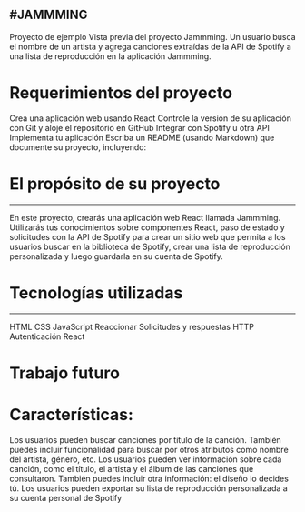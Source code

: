   #JAMMMING
  ---------

Proyecto de ejemplo
Vista previa del proyecto Jammming. Un usuario busca el nombre de un artista y agrega canciones extraídas de la API de Spotify a una lista de reproducción en la aplicación Jammming.

# Requerimientos del proyecto
Crea una aplicación web usando React
Controle la versión de su aplicación con Git y aloje el repositorio en GitHub
Integrar con Spotify u otra API
Implementa tu aplicación
Escriba un README (usando Markdown) que documente su proyecto, incluyendo:

# El propósito de su proyecto
-----------------------------
En este proyecto, crearás una aplicación web React llamada Jammming. Utilizarás tus conocimientos sobre componentes React, paso de estado y solicitudes con la API de Spotify para crear un sitio web que permita a los usuarios buscar en la biblioteca de Spotify, crear una lista de reproducción personalizada y luego guardarla en su cuenta de Spotify.

# Tecnologías utilizadas
------------------------
HTML
CSS
JavaScript
Reaccionar
Solicitudes y respuestas HTTP
Autenticación
React


# Trabajo futuro

# Características:

Los usuarios pueden buscar canciones por título de la canción.
También puedes incluir funcionalidad para buscar por otros atributos como nombre del artista, género, etc.
Los usuarios pueden ver información sobre cada canción, como el título, el artista y el álbum de las canciones que consultaron.
También puedes incluir otra información: el diseño lo decides tú.
Los usuarios pueden exportar su lista de reproducción personalizada a su cuenta personal de Spotify

